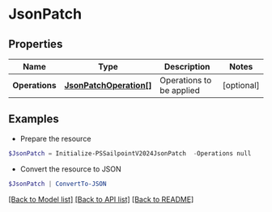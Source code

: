 # JsonPatch
## Properties

Name | Type | Description | Notes
------------ | ------------- | ------------- | -------------
**Operations** | [**JsonPatchOperation[]**](JsonPatchOperation.md) | Operations to be applied | [optional] 

## Examples

- Prepare the resource
```powershell
$JsonPatch = Initialize-PSSailpointV2024JsonPatch  -Operations null
```

- Convert the resource to JSON
```powershell
$JsonPatch | ConvertTo-JSON
```

[[Back to Model list]](../README.md#documentation-for-models) [[Back to API list]](../README.md#documentation-for-api-endpoints) [[Back to README]](../README.md)


